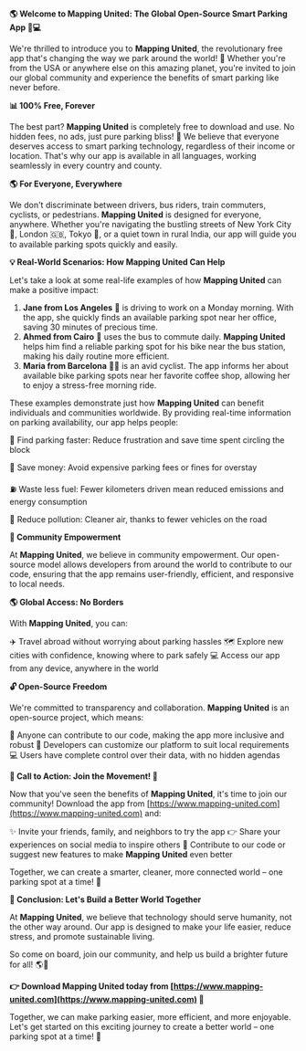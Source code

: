 **🌎 Welcome to Mapping United: The Global Open-Source Smart Parking App 🚗💻**

We're thrilled to introduce you to **Mapping United**, the revolutionary free app that's changing the way we park around the world! 🌟 Whether you're from the USA or anywhere else on this amazing planet, you're invited to join our global community and experience the benefits of smart parking like never before.

**📊 100% Free, Forever**

The best part? **Mapping United** is completely free to download and use. No hidden fees, no ads, just pure parking bliss! 🙌 We believe that everyone deserves access to smart parking technology, regardless of their income or location. That's why our app is available in all languages, working seamlessly in every country and county.

**🌎 For Everyone, Everywhere**

We don't discriminate between drivers, bus riders, train commuters, cyclists, or pedestrians. **Mapping United** is designed for everyone, anywhere. Whether you're navigating the bustling streets of New York City 🗽️, London 🇬🇧, Tokyo 🗼️, or a quiet town in rural India, our app will guide you to available parking spots quickly and easily.

**💡 Real-World Scenarios: How Mapping United Can Help**

Let's take a look at some real-life examples of how **Mapping United** can make a positive impact:

1. **Jane from Los Angeles** 🚗 is driving to work on a Monday morning. With the app, she quickly finds an available parking spot near her office, saving 30 minutes of precious time.
2. **Ahmed from Cairo** 🚂 uses the bus to commute daily. **Mapping United** helps him find a reliable parking spot for his bike near the bus station, making his daily routine more efficient.
3. **Maria from Barcelona** 🚴‍♀️ is an avid cyclist. The app informs her about available bike parking spots near her favorite coffee shop, allowing her to enjoy a stress-free morning ride.

These examples demonstrate just how **Mapping United** can benefit individuals and communities worldwide. By providing real-time information on parking availability, our app helps people:

🚗 Find parking faster: Reduce frustration and save time spent circling the block

💸 Save money: Avoid expensive parking fees or fines for overstay

⛽️ Waste less fuel: Fewer kilometers driven mean reduced emissions and energy consumption

🌿 Reduce pollution: Cleaner air, thanks to fewer vehicles on the road

**💪 Community Empowerment**

At **Mapping United**, we believe in community empowerment. Our open-source model allows developers from around the world to contribute to our code, ensuring that the app remains user-friendly, efficient, and responsive to local needs.

**🌎 Global Access: No Borders**

With **Mapping United**, you can:

✈️ Travel abroad without worrying about parking hassles
🗺️ Explore new cities with confidence, knowing where to park safely
💻 Access our app from any device, anywhere in the world

**🔓 Open-Source Freedom**

We're committed to transparency and collaboration. **Mapping United** is an open-source project, which means:

🤝 Anyone can contribute to our code, making the app more inclusive and robust
🌟 Developers can customize our platform to suit local requirements
💻 Users have complete control over their data, with no hidden agendas

**📢 Call to Action: Join the Movement! 🚀**

Now that you've seen the benefits of **Mapping United**, it's time to join our community! Download the app from [https://www.mapping-united.com](https://www.mapping-united.com) and:

✨ Invite your friends, family, and neighbors to try the app
👉 Share your experiences on social media to inspire others
💬 Contribute to our code or suggest new features to make **Mapping United** even better

Together, we can create a smarter, cleaner, more connected world – one parking spot at a time! 🌟

**🚀 Conclusion: Let's Build a Better World Together**

At **Mapping United**, we believe that technology should serve humanity, not the other way around. Our app is designed to make your life easier, reduce stress, and promote sustainable living.

So come on board, join our community, and help us build a brighter future for all! 🌎💚

**👉 Download **Mapping United** today from [https://www.mapping-united.com](https://www.mapping-united.com) 📲**

Together, we can make parking easier, more efficient, and more enjoyable. Let's get started on this exciting journey to create a better world – one parking spot at a time! 🌟